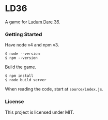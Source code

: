 # LD36 #

A game for [Ludum Dare 36](http://ludumdare.com).

### Getting Started ###

Have node v4 and npm v3.

    $ node --version
    $ npm --version

Build the game.

    $ npm install
    $ node build server

When reading the code, start at `source/index.js`.

### License ###

This project is licensed under MIT.
